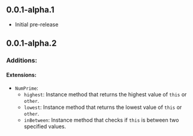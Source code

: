 ## 0.0.1-alpha.1

* Initial pre-release

## 0.0.1-alpha.2

### Additions:

#### Extensions:
  * `NumPrime`:
    * `highest`: Instance method that returns the highest value of `this` or `other`.
    * `lowest`: Instance method that returns the lowest value of `this` or `other`.
    * `inBetween`: Instance method that checks if `this` is between two specified values.
